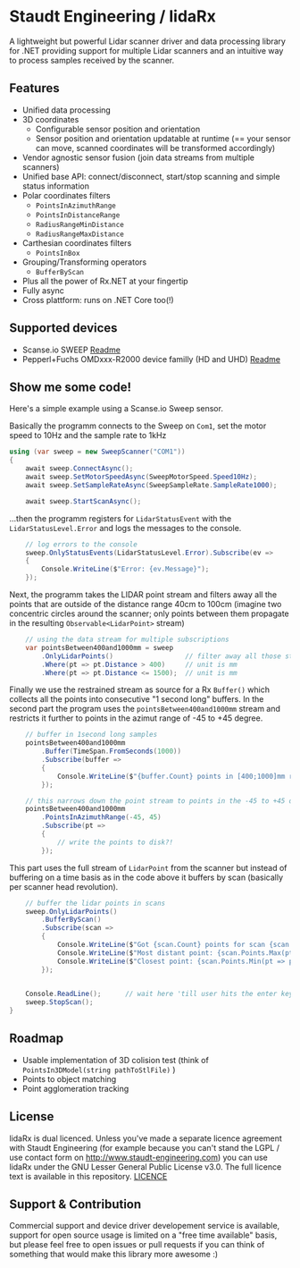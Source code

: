 Staudt Engineering / lidaRx
===========================

A lightweight but powerful Lidar scanner driver and data processing library for 
.NET providing support for multiple Lidar scanners and an intuitive way to process 
samples received by the scanner. 

Features
--------

- Unified data processing
- 3D coordinates 
	- Configurable sensor position and orientation
	- Sensor position and orientation updatable at runtime (== your sensor can move, scanned coordinates will be transformed accordingly)
- Vendor agnostic sensor fusion (join data streams from multiple scanners)
- Unified base API: connect/disconnect, start/stop scanning and simple status information
- Polar coordinates filters
	- `PointsInAzimuthRange`
	- `PointsInDistanceRange`
	- `RadiusRangeMinDistance`
	- `RadiusRangeMaxDistance`
- Carthesian coordinates filters
	- `PointsInBox`
- Grouping/Transforming operators
	- `BufferByScan`
- Plus all the power of Rx.NET at your fingertip
- Fully async
- Cross plattform: runs on .NET Core too(!)

Supported devices
-----------------

- Scanse.io SWEEP [Readme](/src/Staudt.Engineering.LidaRx.Drivers.Sweep/Readme.md)
- Pepperl+Fuchs OMDxxx-R2000 device familly (HD and UHD) [Readme](/src/Staudt.Engineering.LidaRx.Drivers.R2000/Readme.md)

Show me some code!
------------------

Here's a  simple example using a Scanse.io Sweep sensor. 

Basically the programm connects to the Sweep on `Com1`, set the motor speed to 10Hz and the sample rate to 1kHz

```csharp
using (var sweep = new SweepScanner("COM1"))
{
    await sweep.ConnectAsync();
    await sweep.SetMotorSpeedAsync(SweepMotorSpeed.Speed10Hz);
    await sweep.SetSampleRateAsync(SweepSampleRate.SampleRate1000);

	await sweep.StartScanAsync();
```

...then the programm registers for `LidarStatusEvent` with the `LidarStatusLevel.Error` and logs the
messages to the console.

```csharp
	// log errors to the console
	sweep.OnlyStatusEvents(LidarStatusLevel.Error).Subscribe(ev =>
	{
		Console.WriteLine($"Error: {ev.Message}");
	});
```

Next, the programm takes the LIDAR point stream and filters away all the points that are outside of the distance
range 40cm to 100cm (imagine two concentric circles around the scanner; only points between them propagate in the
resulting `Observable<LidarPoint>` stream)

```csharp
    // using the data stream for multiple subscriptions
    var pointsBetween400and1000mm = sweep
		.OnlyLidarPoints()					// filter away all those status messages
        .Where(pt => pt.Distance > 400)		// unit is mm
		.Where(pt => pt.Distance <= 1500);	// unit is mm
```

Finally we use the restrained stream as source for a Rx `Buffer()` which collects all the points into consecutive
"1 second long" buffers. In the second part the program uses the `pointsBetween400and1000mm` stream and restricts 
it further to points in the azimut range of -45 to +45 degree.

```csharp
    // buffer in 1second long samples
    pointsBetween400and1000mm
        .Buffer(TimeSpan.FromSeconds(1000))
        .Subscribe(buffer =>
        {
            Console.WriteLine($"{buffer.Count} points in [400;1000]mm range per second");
        });

    // this narrows down the point stream to points in the -45 to +45 degree range
    pointsBetween400and1000mm
        .PointsInAzimuthRange(-45, 45)
        .Subscribe(pt =>
        {
            // write the points to disk?!
        });
```

This part uses the full stream of `LidarPoint` from the scanner but instead of buffering on a time basis as in
the code above it buffers by scan (basically per scanner head revolution).

```csharp
    // buffer the lidar points in scans
    sweep.OnlyLidarPoints()
        .BufferByScan()
        .Subscribe(scan =>
        {
            Console.WriteLine($"Got {scan.Count} points for scan {scan.Scan}");
            Console.WriteLine($"Most distant point: {scan.Points.Max(pt => pt.Distance)}mm");
            Console.WriteLine($"Closest point: {scan.Points.Min(pt => pt.Distance)}mm");
        });

	
	Console.ReadLine();      // wait here 'till user hits the enter key
	sweep.StopScan();
}
```

Roadmap
-------

- Usable implementation of 3D colision test (think of `PointsIn3DModel(string pathToStlFile)` )
- Points to object matching
- Point agglomeration tracking 

License
-------

lidaRx is dual licenced. Unless you've made a separate licence agreement with Staudt 
Engineering (for example because you can't stand the LGPL / use contact form on 
http://www.staudt-engineering.com) you can use lidaRx under the GNU Lesser General 
Public License v3.0. The full licence text is available in this repository. [LICENCE](/LICENCE)

Support & Contribution
----------------------

Commercial support and device driver developement service is available, support
for open source usage is limited on a "free time available" basis, but please 
feel free to open issues or pull requests if you can think of something that
would make this library more awesome :)